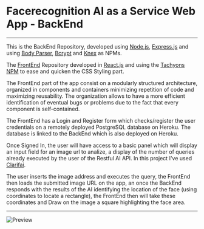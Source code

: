 # Facerecognition AI as a Service Web App - BackEnd

 - - - -
 
This is the BackEnd Repository, developed using [Node.js](https://nodejs.org/en/), [Express.js](https://expressjs.com/) and using [Body Parser](https://www.npmjs.com/package/body-parser), [Bcrypt](https://www.npmjs.com/package/bcrypt-nodejs) and [Knex](http://knexjs.org/) as NPMs.
 
The [FrontEnd](https://github.com/WalkerAlonso/facerecognitionapp) Repository developed in [React.js](https://reactjs.org/) and using the [Tachyons NPM](https://www.npmjs.com/package/tachyons) to ease and quicken the CSS Styling part.

The FrontEnd part of the app consist on a modularly structured architecture, organized in components and containers minimizing repetition of code and maximizing reusability.
The organization allows to have a more efficient identification of eventual bugs or problems due to the fact that every component is self-contained.

The FrontEnd has a Login and Register form which checks/register the user credentials on a remotely deployed PostgreSQL database on Heroku.
The database is linked to the BackEnd which is also deployed on Heroku.

Once Signed In, the user will have access to a basic panel which  will display an input field for an image url to analize, a display of the number of queries already executed by the user of the Restful AI API. In this project I've used [Clarifai](https://www.clarifai.com/).

The user inserts the image address and executes the query, the FrontEnd then loads the submitted image URL on the app, an once the BackEnd responds with the results of the AI identifying the location of the face (using coordinates to locate a rectangle), the FrontEnd then will take these coordinates and Draw on the image a square highlighting the face area.

 - - - -
 
![Preview](https://user-images.githubusercontent.com/18377423/119144371-e22ddc00-ba48-11eb-9f87-c3db76a6f07f.JPG)
 

